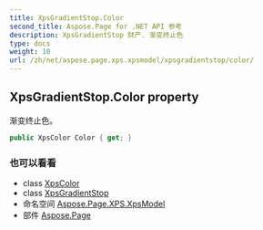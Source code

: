 ```yaml
---
title: XpsGradientStop.Color
second_title: Aspose.Page for .NET API 参考
description: XpsGradientStop 财产. 渐变终止色
type: docs
weight: 10
url: /zh/net/aspose.page.xps.xpsmodel/xpsgradientstop/color/
---
```

## XpsGradientStop.Color property

渐变终止色。

```csharp
public XpsColor Color { get; }
```

### 也可以看看

* class [XpsColor](../../xpscolor/)
* class [XpsGradientStop](../)
* 命名空间 [Aspose.Page.XPS.XpsModel](../../xpsgradientstop/)
* 部件 [Aspose.Page](../../../)


